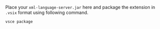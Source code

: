 Place your `xml-language-server.jar` here and package the extension in `.vsix` format
using following command.

```shell
vsce package
```